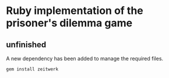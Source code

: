 # Ruby implementation of the prisoner's dilemma game

## unfinished

A new dependency has been added to manage the required files.

```terminal
gem install zeitwerk
```
